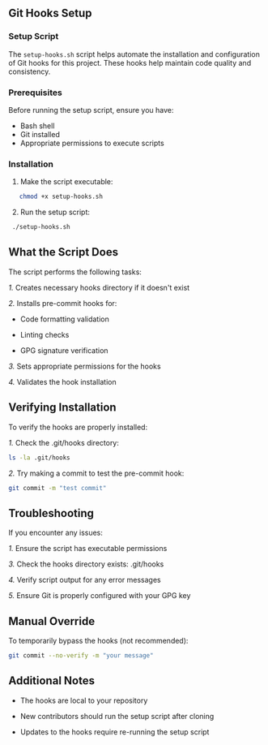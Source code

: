 ## Git Hooks Setup

### Setup Script

The `setup-hooks.sh` script helps automate the installation and configuration of Git hooks for this project. These hooks help maintain code quality and consistency.

### Prerequisites

Before running the setup script, ensure you have:
- Bash shell
- Git installed
- Appropriate permissions to execute scripts

### Installation

1. Make the script executable:
```bash
   chmod +x setup-hooks.sh
```

2. Run the setup script:
```bash
 ./setup-hooks.sh
```

## What the Script Does

The script performs the following tasks:

*1.* Creates necessary hooks directory if it doesn't exist

*2.* Installs pre-commit hooks for:

* Code formatting validation

* Linting checks

* GPG signature verification

*3.* Sets appropriate permissions for the hooks

*4.* Validates the hook installation

## Verifying Installation

To verify the hooks are properly installed:

*1.* Check the .git/hooks directory:
```bash
ls -la .git/hooks
```

*2.* Try making a commit to test the pre-commit hook:
```bash
git commit -m "test commit"
```

## Troubleshooting

If you encounter any issues:

*1.* Ensure the script has executable permissions

*3.* Check the hooks directory exists: .git/hooks

*4.* Verify script output for any error messages

*5.* Ensure Git is properly configured with your GPG key

## Manual Override

To temporarily bypass the hooks (not recommended):
```bash
git commit --no-verify -m "your message"
```

## Additional Notes

* The hooks are local to your repository

* New contributors should run the setup script after cloning

* Updates to the hooks require re-running the setup script
